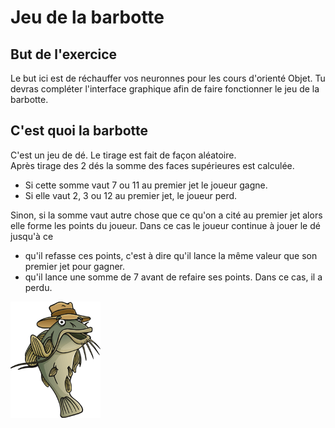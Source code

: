# Jeu de la barbotte

## But de l'exercice
Le but ici est de réchauffer vos neuronnes pour les cours d'orienté Objet. Tu devras compléter l'interface graphique afin de faire fonctionner le jeu de la barbotte.

## C'est quoi la barbotte
C'est  un  jeu  de  dé.  Le  tirage  est  fait  de  façon aléatoire.  
Après  tirage  des  2  dés  la  somme  des  faces  supérieures  est calculée. 

- Si cette somme vaut 7 ou 11 au premier jet le joueur gagne. 
- Si  elle  vaut  2,  3  ou  12  au  premier  jet,  le  joueur  perd.  

Sinon, si  la somme vaut autre chose que ce qu'on a cité au premier jet alors elle forme  les  points  du  joueur.  Dans  ce  cas  le  joueur  continue  à  jouer  le dé  jusqu'à ce 
- qu'il  refasse  ces  points,  c'est  à  dire  qu'il  lance  la  même valeur  que  son  premier  jet  pour  gagner.  
- qu'il  lance une somme de 7 avant de refaire ses points. Dans ce cas, il a perdu.

![Image Barbotte](./Barbotte.png)